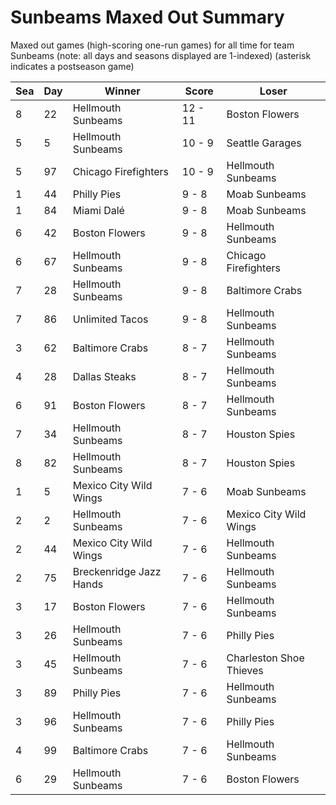 # Sunbeams Maxed Out Summary



Maxed out games (high-scoring one-run games) for all time for team Sunbeams (note: all days and seasons displayed are 1-indexed) (asterisk indicates a postseason game)


| Sea | Day | Winner | Score | Loser | 
| ------ |------ |------ |------ |------ |
| 8 | 22 | Hellmouth Sunbeams | 12 - 11 | Boston Flowers | 
| 5 | 5 | Hellmouth Sunbeams | 10 - 9 | Seattle Garages | 
| 5 | 97 | Chicago Firefighters | 10 - 9 | Hellmouth Sunbeams | 
| 1 | 44 | Philly Pies | 9 - 8 | Moab Sunbeams | 
| 1 | 84 | Miami Dalé | 9 - 8 | Moab Sunbeams | 
| 6 | 42 | Boston Flowers | 9 - 8 | Hellmouth Sunbeams | 
| 6 | 67 | Hellmouth Sunbeams | 9 - 8 | Chicago Firefighters | 
| 7 | 28 | Hellmouth Sunbeams | 9 - 8 | Baltimore Crabs | 
| 7 | 86 | Unlimited Tacos | 9 - 8 | Hellmouth Sunbeams | 
| 3 | 62 | Baltimore Crabs | 8 - 7 | Hellmouth Sunbeams | 
| 4 | 28 | Dallas Steaks | 8 - 7 | Hellmouth Sunbeams | 
| 6 | 91 | Boston Flowers | 8 - 7 | Hellmouth Sunbeams | 
| 7 | 34 | Hellmouth Sunbeams | 8 - 7 | Houston Spies | 
| 8 | 82 | Hellmouth Sunbeams | 8 - 7 | Houston Spies | 
| 1 | 5 | Mexico City Wild Wings | 7 - 6 | Moab Sunbeams | 
| 2 | 2 | Hellmouth Sunbeams | 7 - 6 | Mexico City Wild Wings | 
| 2 | 44 | Mexico City Wild Wings | 7 - 6 | Hellmouth Sunbeams | 
| 2 | 75 | Breckenridge Jazz Hands | 7 - 6 | Hellmouth Sunbeams | 
| 3 | 17 | Boston Flowers | 7 - 6 | Hellmouth Sunbeams | 
| 3 | 26 | Hellmouth Sunbeams | 7 - 6 | Philly Pies | 
| 3 | 45 | Hellmouth Sunbeams | 7 - 6 | Charleston Shoe Thieves | 
| 3 | 89 | Philly Pies | 7 - 6 | Hellmouth Sunbeams | 
| 3 | 96 | Hellmouth Sunbeams | 7 - 6 | Philly Pies | 
| 4 | 99 | Baltimore Crabs | 7 - 6 | Hellmouth Sunbeams | 
| 6 | 29 | Hellmouth Sunbeams | 7 - 6 | Boston Flowers | 


